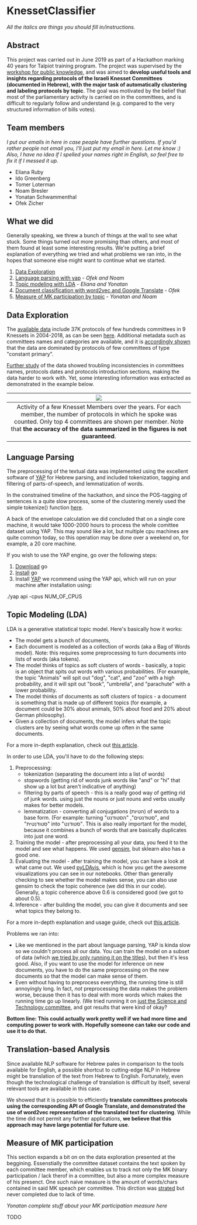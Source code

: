 # KnessetClassifier

*All the italics are things you should fill in/instructions.*

## Abstract
This project was carried out in June 2019 as part of a Hackathon marking 40 years for Talpiot training program.
The project was supervised by the [workshop for public knowledge](https://www.hasadna.org.il/), and was aimed to **develop useful tools and insights regarding protocols of the Israeli Knesset Committees (documented in Hebrew), with the major task of automatically clustering and labeling protocols by topic**.
The goal was motivated by the belief that most of the parliamentary activity is carried on in the committees, and is difficult to regularly follow and understand (e.g. compared to the very structured information of bills votes).

## Team members
*I put our emails in here in case people have further questions. If you'd rather people not email you, I'll just put my email in here. Let me know :)
Also, I have no idea if I spelled your names right in English, so feel free to fix it if I messed it up.*
- Eliana Ruby 
- Ido Greenberg
- Tomer Loterman 
- Noam Bresler 
- Yonatan Schwammenthal 
- Ofek Zicher 


## What we did
Generally speaking, we threw a bunch of things at the wall to see what stuck. Some things turned out more promising than others, and most of them found at least some interesting results. We're putting a brief explanation of everything we tried and what problems we ran into, in the hopes that someone else might want to continue what we started.

1. [Data Exploration](#data-exploration)
2. [Language parsing with yap](#language-parsing) - *Ofek and Noam*
3. [Topic modeling with LDA](#topic-modeling-lda) - *Eliana and Yonatan*
4. [Document classification with word2vec and Google Translate](#translation-based-analysis) - *Ofek*
5. [Measure of MK participation by topic](#measure-of-mk-participation) - *Yonatan and Noam*


## Data Exploration
The [available data](https://console.cloud.google.com/storage/browser/knesset-data-pipelines/data/committees/meeting_protocols_parts/files/?project=hasadna-oknesset&pli=1) include 37K protocols of few hundreds committees in 9 Knessets in 2004-2018, as can be seen [here](https://github.com/ido90/KnessetClassifier/blob/master/Loader.ipynb). Additional metadata such as committees names and categories are available, and it is [accordingly shown](https://github.com/ido90/KnessetClassifier/blob/master/DataExploration.ipynb) that the data are dominated by protocols of few committees of type "constant primary".

[Further study](https://github.com/ido90/KnessetClassifier/blob/master/PersonalAnalysis.ipynb) of the data showed troubling inconsistencies in committees names, protocols dates and protocols introduction sections, making the data harder to work with. Yet, some interesting information was extracted as demonstrated in the example below.

| ![](https://idogreenberg.neocities.org/linked_images/Knesset_Activity.png) |
| :--: |
| Activity of a few Knesset Members over the years. For each member, the number of protocols in which he spoke was counted. Only top 4 committees are shown per member. Note that **the accuracy of the data summarized in the figures is not guaranteed**. |


## Language Parsing
The preprocessing of the textual data was implemented using the excellent software of [YAP](https://github.com/habeanf/yap) for Hebrew parsing, and included tokenization, tagging and filtering of parts-of-speech, and lemmatization of words.

In the constrained timeline of the hackathon, and since the POS-tagging of sentences is a quite slow process, some of the clustering merely used the simple tokenize() function [here](https://github.com/ido90/KnessetClassifier/blob/master/Parser.py).

A back of the envelope calculation we did concluded that on a single core machine, it would take 1000-2000 hours to process the whole comittee dataset using YAP. This may sound like a lot, but multiple cpu machines are quite common today, so this operation may be done over a weekend on, for example, a 20 core machine.

If you wish to use the YAP engine, go over the following steps:
1. [Download](https://golang.org/dl/) go
2. [Install](https://golang.org/doc/install) go
3. Install [YAP](https://github.com/habeanf/yap) 
we rcommend using the YAP api, which will run on your machine after installation using:

./yap api -cpus NUM_OF_CPUS


## Topic Modeling (LDA)
LDA is a generative statistical topic model. Here's basically how it works:
- The model gets a bunch of documents, 
- Each document is modeled as a collection of words (aka a Bag of Words model).
    Note: this requires some preprocessing to turn documents into lists of words (aka tokens).
- The model thinks of topics as soft clusters of words - basically, a topic is an object that spits out words with various probabilities. (For example, the topic "Animals" will spit out "dog", "cat", and "zoo" with a high probability, and it will spit out "book", "umbrella", and "parachute" with a lower probability.
- The model thinks of documents as soft clusters of topics - a document is something that is made up of different topics (for example, a document could be 30% about animals, 50% about food and 20% about German philosophy).
- Given a collection of documents, the model infers what the topic clusters are by seeing what words come up often in the same documents.
    
For a more in-depth explanation, check out [this article](https://towardsdatascience.com/unsupervised-nlp-topic-models-as-a-supervised-learning-input-cf8ee9e5cf28).

In order to use LDA, you'll have to do the following steps:
1. Preprocessing:
    - tokenization (separating the document into a list of words)
    - stopwords (getting rid of words junk words like "and" or "hi" that show up a lot but aren't indicative of anything)
    - filtering by parts of speech - this is a really good way of getting rid of junk words. using just the nouns or just nouns and verbs usually makes for better models.
    - lemmatization - converting all conjugations (הטיות) of words to a base form. (For example: turning "סטודנטים", "הסטודנט", and "סטודנטית" into "סטודנט". This is also really important for the model, because it combines a bunch of words that are basically duplicates into just one word.
2. Training the model - after preprocessing all your data, you feed it to the model and see what happens. We used [gensim](https://radimrehurek.com/gensim/), but sklearn also has a good one.
3. Evaluating the model - after training the model, you can have a look at what came out. We used [pyLDAvis](https://pypi.org/project/pyLDAvis/), which is how you get the awesome visualizations you can see in our notebooks. Other than generally checking to see whether the model makes sense, you can also use gensim to check the topic coherence (we did this in our code). Generally, a topic coherence above 0.6 is considered good (we got to about 0.5).
4. Inference - after building the model, you can give it documents and see what topics they belong to.
    
For a more in-depth explanation and usage guide, check out [this article](https://www.machinelearningplus.com/nlp/topic-modeling-gensim-python/).

Problems we ran into:
- Like we mentioned in the part about language parsing, YAP is kinda slow so we couldn't process all our data. You can train the model on a subset of data (which [we tried by only running it on the titles](LDA_title_pipeline.ipynb)), but then it's less good. Also, if you want to use the model for inference on new documents, you have to do the same preprocessing on the new documents so that the model can make sense of them.
- Even without having to preprocess everything, the running time is still annoyingly long. In fact, *not* preprocessing the data makes the problem worse, because then it has to deal with more words which makes the running time go up linearly. (We tried running it on [just the Science and Technology committee](LDA_uncleaned_scitech.ipynb), and got results that were kind of okay?

**Bottom line: This could actually work pretty well if we had more time and computing power to work with. Hopefully someone can take our code and use it to do that.**


## Translation-based Analysis

Since available NLP software for Hebrew pales in comparison to the tools available for English, a possible shortcut to cutting-edge NLP in Hebrew might be translation of the text from Hebrew to English.
Fortunately, even though the technological challenge of translation is difficult by itself, several relevant tools are available in this case.

We showed that it is possible to efficiently **translate committees protocols using the corresponding API of Google Translate, and demonstrated the use of word2vec representation of the translated text for clustering**.
While the time did not permit any further applications, **we believe that this approach may have large potential for future use**.


## Measure of MK participation

This section expands a bit on on the data exploration presented at the beggining. Essenstially the committee dataset contains the text spoken by each committee member, which enables us to track not only the MK binary participation / lack therof in a committee, but also a more complex measure of his presenct. One such naive measure is the amount of words/chars contained in said MK speach per committee. This dirction was [strated](https://github.com/ido90/KnessetClassifier/blob/master/members_analytics.ipynb) but never completed due to lack of time. 

*Yonatan complete stuff about your MK participation measure here*

TODO
